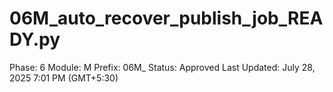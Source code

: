 # 06M_auto_recover_publish_job_READY.py

Phase: 6
Module: M
Prefix: 06M_
Status: Approved
Last Updated: July 28, 2025 7:01 PM (GMT+5:30)
